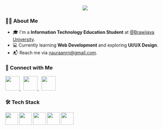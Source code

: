 <h1 align="center">
    <img src="https://readme-typing-svg.herokuapp.com/?font=Righteous&color=4493F8&size=35&width=600&height=70&duration=3500&lines=Hi+there+%F0%9F%91%8B;+I'm+Naura!;+Let's+connect+🌟" />
</h1>

<div>
    <h3>👩‍💻 About Me</h3>
    <ul>
        <li>🎓 I'm a <b>Information Technology Education Student</b> at <a href="https://www.ub.ac.id/id/" target="_blank">@Brawijaya University</a>.</li>
        <li>💻 Currently learning <b>Web Development</b> and exploring <b>UI/UX Design</b>.</li>
        <li>📬 Reach me via <a href="mailto:nauraanrn@gmail.com" target="_blank">nauraanrn@gmail.com</a>.</li>
    </ul>
</div>

<div>
    <h3>🔗 Connect with Me</h3>
    <p>
        <a href="https://www.linkedin.com/in/nauraarni" target="_blank">
            <img src="https://skillicons.dev/icons?i=linkedin" height="45px"/>
        </a>&nbsp;
        <a href="https://github.com/nauraanrn" target="_blank">
            <img src="https://skillicons.dev/icons?i=github" height="45px"/>
        </a>&nbsp;
        <a href="https://www.instagram.com/nauraanrn/" target="_blank">
            <img src="https://skillicons.dev/icons?i=instagram" height="45px"/>
        </a>
    </p>
</div>

<div>
    <h3>🛠 Tech Stack</h3>
    <p>
        <a href="https://www.java.com/"><img src="https://skillicons.dev/icons?i=java" height="40px"/></a>
        <a href="https://nodejs.org/"><img src="https://skillicons.dev/icons?i=nodejs" height="40px"/></a>
        <a href="https://react.dev/"><img src="https://skillicons.dev/icons?i=react" height="40px"/></a>
        <a href="https://www.figma.com/"><img src="https://skillicons.dev/icons?i=figma" height="40px"/></a>
        <a href="https://code.visualstudio.com/"><img src="https://skillicons.dev/icons?i=vscode" height="40px"/></a>
    </p>
</div>


